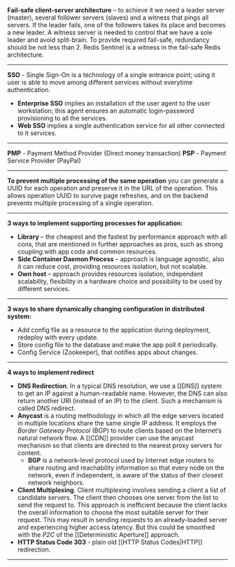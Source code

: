 **Fail-safe client-server architecture** – to achieve it we need a leader server (master), several follower servers (slaves) and a witness that pings all servers. If the leader fails, one of the followers takes its place and becomes a new leader. A witness server is needed to control that we have a sole leader and avoid split-brain. To provide required fail-safe, redundancy should be not less than 2. Redis Sentinel is a witness in the fail-safe Redis architecture.

---
**SSO** - Single Sign-On is a technology of a single entrance point; using it user is able to move among different services without everytime authentication.
- **Enterprise SSO** implies an installation of the user agent to the user workstation; this agent ensures an automatic login-password provisioning to all the services.
- **Web SSO** implies a single authentication service for all other connected to it services.

---
**PMP** - Payment Method Provider (Direct money transaction)
**PSP** - Payment Service Provider (PayPal)

---
**To prevent multiple processing of the same operation** you can generate a UUID for each operation and preserve it in the URL of the operation. This allows operation UUID to survive page refreshes, and on the backend prevents multiple processing of a single operation.

---
**3 ways to implement supporting processes for application:**

- **Library** – the cheapest and the fastest by performance approach with all cons, that are mentioned in further approaches as pros, such as strong coupling with app code and common resources.
- **Side Container Daemon Process** – approach is language agnostic, also it can reduce cost, providing resources isolation, but not scalable.
- **Own host** – approach provides resources isolation, independent scalability, flexibility in a hardware choice and possibility to be used by different services.

---
**3 ways to share dynamically changing configuration in distributed system:**

- Add config file as a resource to the application during deployment, redeploy with every update.
- Store config file to the database and make the app poll it periodically.
- Config Service (Zookeeper), that notifies apps about changes.

---
**4 ways to implement redirect**

- **DNS Redirection**. In a typical DNS resolution, we use a [[DNS]] system to get an IP against a human-readable name. However, the DNS can also return another URI (instead of an IP) to the client. Such a mechanism is called DNS redirect.
- **Anycast** is a routing methodology in which all the edge servers located in multiple locations share the same single IP address. It employs the *Border Gateway Protocol* (BGP) to route clients based on the Internet’s natural network flow. A [[CDN]] provider can use the anycast mechanism so that clients are directed to the nearest proxy servers for content. 
	- **BGP** is a network-level protocol used by Internet edge routers to share routing and reachability information so that every node on the network, even if independent, is aware of the status of their closest network neighbors.
- **Client Multiplexing**. Client multiplexing involves sending a client a list of candidate servers. The client then chooses one server from the list to send the request to. This approach is inefficient because the client lacks the overall information to choose the most suitable server for their request. This may result in sending requests to an already-loaded server and experiencing higher access latency. But this could be smoothed with the *P2C* of the [[Deterministic Aperture]] approach.
- **HTTP Status Code 303** - plain old [[HTTP Status Codes|HTTP]] redirection.

---
